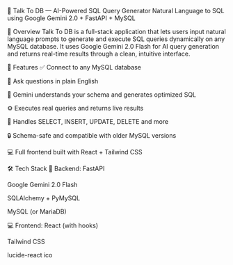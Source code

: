 🧠 Talk To DB — AI-Powered SQL Query Generator
Natural Language to SQL using Google Gemini 2.0 + FastAPI + MySQL

📌 Overview
Talk To DB is a full-stack application that lets users input natural language prompts to generate and execute SQL queries dynamically on any MySQL database. It uses Google Gemini 2.0 Flash for AI query generation and returns real-time results through a clean, intuitive interface.

🚀 Features
✅ Connect to any MySQL database

🧠 Ask questions in plain English

📄 Gemini understands your schema and generates optimized SQL

⚙️ Executes real queries and returns live results

🧱 Handles SELECT, INSERT, UPDATE, DELETE and more

🔒 Schema-safe and compatible with older MySQL versions

💻 Full frontend built with React + Tailwind CSS

🛠 Tech Stack
🧠 Backend:
FastAPI

Google Gemini 2.0 Flash

SQLAlchemy + PyMySQL

MySQL (or MariaDB)

💻 Frontend:
React (with hooks)

Tailwind CSS

lucide-react ico
